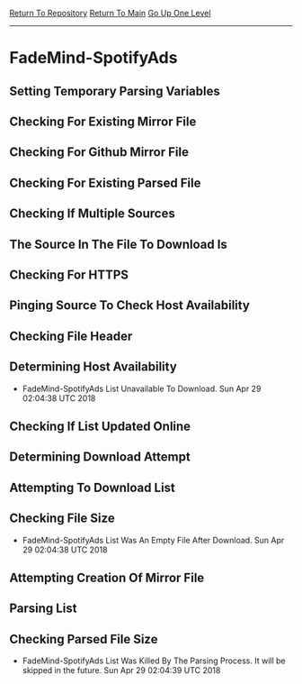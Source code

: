 [Return To Repository](https://github.com/deathbybandaid/piholeparser/)
[Return To Main](https://github.com/deathbybandaid/piholeparser/blob/master/RecentRunLogs/Mainlog.md)
[Go Up One Level](https://github.com/deathbybandaid/piholeparser/blob/master/RecentRunLogs/TopLevelScripts/30-Processing-External-Blacklists.md)
____________________________________
# FadeMind-SpotifyAds
## Setting Temporary Parsing Variables
## Checking For Existing Mirror File
## Checking For Github Mirror File
## Checking For Existing Parsed File
## Checking If Multiple Sources
## The Source In The File To Download Is
## Checking For HTTPS
## Pinging Source To Check Host Availability
## Checking File Header
## Determining Host Availability
* FadeMind-SpotifyAds List Unavailable To Download. Sun Apr 29 02:04:38 UTC 2018
## Checking If List Updated Online
## Determining Download Attempt
## Attempting To Download List
## Checking File Size
* FadeMind-SpotifyAds List Was An Empty File After Download. Sun Apr 29 02:04:38 UTC 2018
## Attempting Creation Of Mirror File
## Parsing List
## Checking Parsed File Size
* FadeMind-SpotifyAds List Was Killed By The Parsing Process. It will be skipped in the future. Sun Apr 29 02:04:39 UTC 2018
